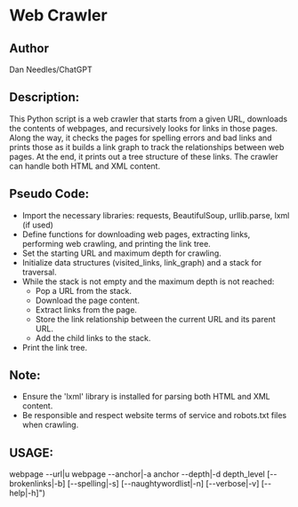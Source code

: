 # Web Crawler

## Author

Dan Needles/ChatGPT

## Description:

This Python script is a web crawler that starts from a given URL, downloads the contents of webpages, and recursively looks for links in those pages. Along the way, it checks the pages for spelling errors and bad links and prints those as it builds a link graph to track the relationships between web pages.  At the end, it prints out a tree structure of these links. The crawler can handle both HTML and XML content.

## Pseudo Code:
 - Import the necessary libraries: requests, BeautifulSoup, urllib.parse, lxml (if used)
 - Define functions for downloading web pages, extracting links, performing web crawling, and printing the link tree.
 - Set the starting URL and maximum depth for crawling.
 - Initialize data structures (visited_links, link_graph) and a stack for traversal.
 - While the stack is not empty and the maximum depth is not reached:
   - Pop a URL from the stack.
   - Download the page content.
   - Extract links from the page.
   - Store the link relationship between the current URL and its parent URL.
   - Add the child links to the stack.
 - Print the link tree.

## Note:

 - Ensure the 'lxml' library is installed for parsing both HTML and XML content.
 - Be responsible and respect website terms of service and robots.txt files when crawling.
 
## USAGE: 

webpage --url|u webpage --anchor|-a anchor --depth|-d depth_level [--brokenlinks|-b] [--spelling|-s] [--naughtywordlist|-n] [--verbose|-v] [--help|-h]")
